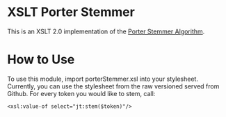 # XSLT Porter Stemmer

This is an XSLT 2.0 implementation of the [Porter Stemmer Algorithm](https://tartarus.org/martin/PorterStemmer/).

# How to Use

To use this module, import porterStemmer.xsl into your stylesheet. Currently, you can use the stylesheet from the raw versioned served from Github. For every token you would like to stem, call:

```
<xsl:value-of select="jt:stem($token)"/>
```

